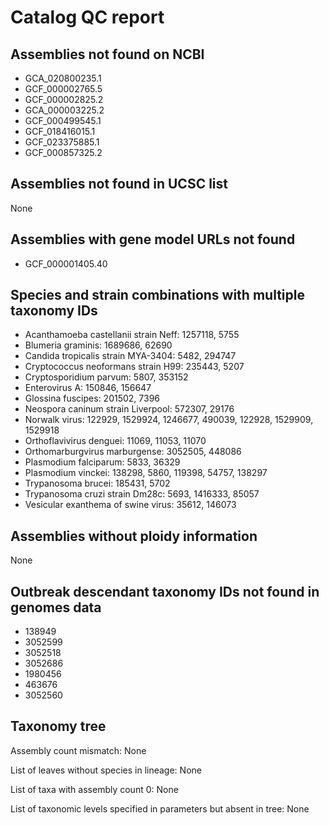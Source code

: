 # Catalog QC report

## Assemblies not found on NCBI

- GCA_020800235.1
- GCF_000002765.5
- GCF_000002825.2
- GCA_000003225.2
- GCF_000499545.1
- GCF_018416015.1
- GCF_023375885.1
- GCF_000857325.2

## Assemblies not found in UCSC list

None

## Assemblies with gene model URLs not found

- GCF_000001405.40

## Species and strain combinations with multiple taxonomy IDs

- Acanthamoeba castellanii strain Neff: 1257118, 5755
- Blumeria graminis: 1689686, 62690
- Candida tropicalis strain MYA-3404: 5482, 294747
- Cryptococcus neoformans strain H99: 235443, 5207
- Cryptosporidium parvum: 5807, 353152
- Enterovirus A: 150846, 156647
- Glossina fuscipes: 201502, 7396
- Neospora caninum strain Liverpool: 572307, 29176
- Norwalk virus: 122929, 1529924, 1246677, 490039, 122928, 1529909, 1529918
- Orthoflavivirus denguei: 11069, 11053, 11070
- Orthomarburgvirus marburgense: 3052505, 448086
- Plasmodium falciparum: 5833, 36329
- Plasmodium vinckei: 138298, 5860, 119398, 54757, 138297
- Trypanosoma brucei: 185431, 5702
- Trypanosoma cruzi strain Dm28c: 5693, 1416333, 85057
- Vesicular exanthema of swine virus: 35612, 146073

## Assemblies without ploidy information

None

## Outbreak descendant taxonomy IDs not found in genomes data

- 138949
- 3052599
- 3052518
- 3052686
- 1980456
- 463676
- 3052560

## Taxonomy tree

Assembly count mismatch: None

List of leaves without species in lineage: None

List of taxa with assembly count 0: None

List of taxonomic levels specified in parameters but absent in tree: None
